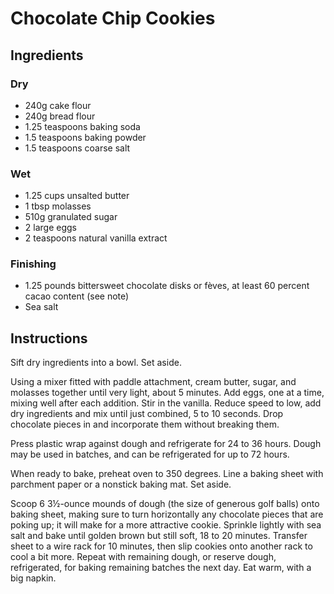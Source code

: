 # Chocolate Chip Cookies

## Ingredients

### Dry

- 240g cake flour
- 240g bread flour
- 1.25 teaspoons baking soda
- 1.5 teaspoons baking powder
- 1.5 teaspoons coarse salt

### Wet

- 1.25 cups unsalted butter
- 1 tbsp molasses
- 510g granulated sugar
- 2 large eggs
- 2 teaspoons natural vanilla extract

### Finishing

- 1.25 pounds bittersweet chocolate disks or fèves, at least 60 percent cacao content (see note)
- Sea salt

## Instructions

Sift dry ingredients into a bowl. Set aside.

Using a mixer fitted with paddle attachment, cream butter, sugar, and molasses together until very light, about 5 minutes. Add eggs, one at a time, mixing well after each addition. Stir in the vanilla. Reduce speed to low, add dry ingredients and mix until just combined, 5 to 10 seconds. Drop chocolate pieces in and incorporate them without breaking them.

Press plastic wrap against dough and refrigerate for 24 to 36 hours. Dough may be used in batches, and can be refrigerated for up to 72 hours.

When ready to bake, preheat oven to 350 degrees. Line a baking sheet with parchment paper or a nonstick baking mat. Set aside.

Scoop 6 3½-ounce mounds of dough (the size of generous golf balls) onto baking sheet, making sure to turn horizontally any chocolate pieces that are poking up; it will make for a more attractive cookie. Sprinkle lightly with sea salt and bake until golden brown but still soft, 18 to 20 minutes. Transfer sheet to a wire rack for 10 minutes, then slip cookies onto another rack to cool a bit more. Repeat with remaining dough, or reserve dough, refrigerated, for baking remaining batches the next day. Eat warm, with a big napkin.
